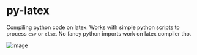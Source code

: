 # py-latex
Compiling python code on latex. Works with simple python scripts to process `csv` or `xlsx`. No fancy python imports work on latex compiler tho.

![image](https://github.com/user-attachments/assets/95d71532-fc8a-4cfd-abe9-902c500a5e93)
